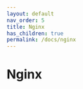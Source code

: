 ```yaml
---
layout: default
nav_order: 5
title: Nginx
has_children: true
permalink: /docs/nginx
---
```


# Nginx
